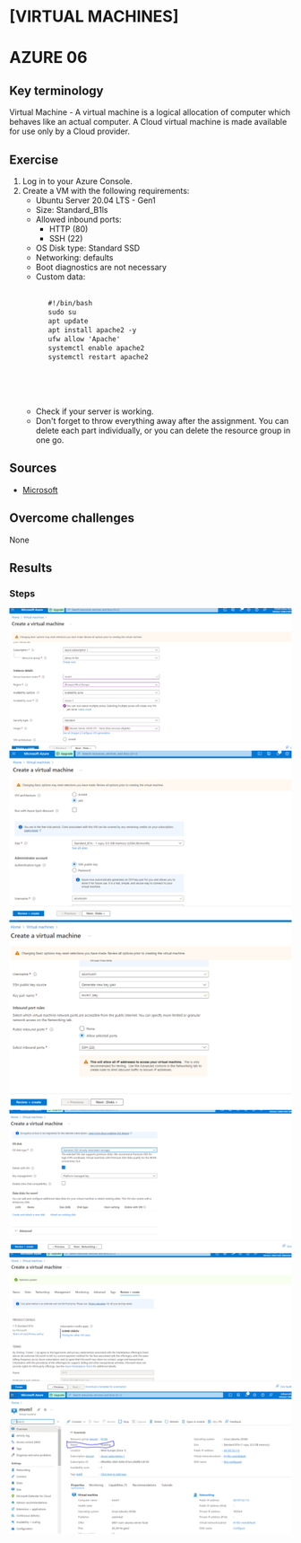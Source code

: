# [VIRTUAL MACHINES]
# AZURE 06

## Key terminology

Virtual Machine - A virtual machine is a logical allocation of computer which behaves like an actual computer. A Cloud virtual machine is made available for use only by a Cloud provider.

## Exercise
1. Log in to your Azure Console.
2. Create a VM with the following requirements:
    * Ubuntu Server 20.04 LTS - Gen1
    * Size: Standard_B1ls
    * Allowed inbound ports:
        * HTTP (80)
        * SSH (22)
    * OS Disk type: Standard SSD
    * Networking: defaults
    * Boot diagnostics are not necessary
    * Custom data:
        <pre><code>
         #!/bin/bash
         sudo su
         apt update
         apt install apache2 -y
         ufw allow 'Apache'
         systemctl enable apache2
         systemctl restart apache2
        </pre>
        </code>     
    * Check if your server is working.
    * Don't forget to throw everything away after the assignment. You can delete each part individually, or you can delete the resource group in one go.

## Sources

* [Microsoft](https://learn.microsoft.com)


## Overcome challenges

None

## Results

### Steps
![1](https://github.com/Techgrounds-Cloud-9/cloud-9-MBarodia/blob/d08ba3c684a187eaa2086a6ae9ae4b688039b9b6/00_includes/05-Cloud/AZ06/CreateVM1.PNG)
![2](https://github.com/Techgrounds-Cloud-9/cloud-9-MBarodia/blob/d08ba3c684a187eaa2086a6ae9ae4b688039b9b6/00_includes/05-Cloud/AZ06/CreateVM2.PNG)
![3](https://github.com/Techgrounds-Cloud-9/cloud-9-MBarodia/blob/d08ba3c684a187eaa2086a6ae9ae4b688039b9b6/00_includes/05-Cloud/AZ06/CreateVM3.PNG)
![4](https://github.com/Techgrounds-Cloud-9/cloud-9-MBarodia/blob/d08ba3c684a187eaa2086a6ae9ae4b688039b9b6/00_includes/05-Cloud/AZ06/CreateVM4.PNG)
![5](https://github.com/Techgrounds-Cloud-9/cloud-9-MBarodia/blob/d08ba3c684a187eaa2086a6ae9ae4b688039b9b6/00_includes/05-Cloud/AZ06/CreateVM5.PNG)
![6](https://github.com/Techgrounds-Cloud-9/cloud-9-MBarodia/blob/d08ba3c684a187eaa2086a6ae9ae4b688039b9b6/00_includes/05-Cloud/AZ06/VMCreated.PNG)